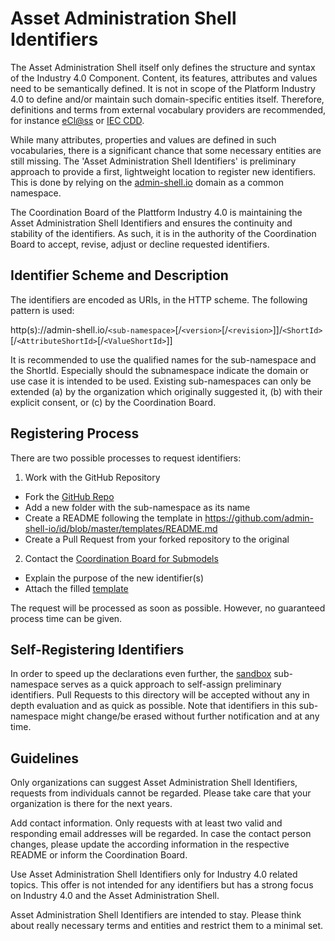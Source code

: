 # Asset Administration Shell Identifiers

The Asset Administration Shell itself only defines the structure and syntax of the Industry 4.0 Component. Content, its features, attributes and values need to be semantically defined. It is not in scope of the Platform Industry 4.0 to define and/or maintain such domain-specific entities itself. Therefore, definitions and terms from external vocabulary providers are recommended, for instance [eCl@ss](https://www.eclasscontent.com/) or [IEC CDD](https://cdd.iec.ch/).

While many attributes, properties and values are defined in such vocabularies, there is a significant chance that some necessary entities are still missing. The 'Asset Administration Shell Identifiers' is preliminary approach to provide a first, lightweight location to register new identifiers. This is done by relying on the [admin-shell.io](https://admin-shell.io) domain as a common namespace.

The Coordination Board of the Plattform Industry 4.0 is maintaining the Asset Administration Shell Identifiers and ensures the continuity and stability of the identifiers. As such, it is in the authority of the Coordination Board to accept, revise, adjust or decline requested identifiers.


## Identifier Scheme and Description

The identifiers are encoded as URIs, in the HTTP scheme. The following pattern is used:

http(s)://admin-shell.io/`<sub-namespace>`[/`<version>`[/`<revision>`]]/`<ShortId>`[/`<AttributeShortId>`[/`<ValueShortId>`]]

It is recommended to use the qualified names for the sub-namespace and the ShortId. Especially should the subnamespace indicate the domain or use case it is intended to be used. Existing sub-namespaces can only be extended (a) by the organization which originally suggested it, (b) with their explicit consent, or (c) by the Coordination Board.



## Registering Process

There are two possible processes to request identifiers:

1. Work with the GitHub Repository
- Fork the [GitHub Repo](https://github.com/admin-shell-io/id/)
- Add a new folder with the sub-namespace as its name
- Create a README following the template in https://github.com/admin-shell-io/id/blob/master/templates/README.md
- Create a Pull Request from your forked repository to the original

2. Contact the [Coordination Board for Submodels](mailto:coordination-board@admin-shell.io)
- Explain the purpose of the new identifier(s)
- Attach the filled [template](https://github.com/admin-shell-io/id/blob/master/templates/README.md)

The request will be processed as soon as possible. However, no guaranteed process time can be given.


## Self-Registering Identifiers

In order to speed up the declarations even further, the [sandbox](sandbox/) sub-namespace serves as a quick approach to self-assign preliminary identifiers. Pull Requests to this directory will be accepted without any in depth evaluation and as quick as possible. Note that identifiers in this sub-namespace might change/be erased without further notification and at any time.


## Guidelines

Only organizations can suggest Asset Administration Shell Identifiers, requests from individuals cannot be regarded. Please take care that your organization is there for the next years.

Add contact information. Only requests with at least two valid and responding email addresses will be regarded. In case the contact person changes, please update the according information in the respective README or inform the Coordination Board.

Use Asset Administration Shell Identifiers only for Industry 4.0 related topics. This offer is not intended for any identifiers but has a strong focus on Industry 4.0 and the Asset Administration Shell.

Asset Administration Shell Identifiers are intended to stay. Please think about really necessary terms and entities and restrict them to a minimal set.
